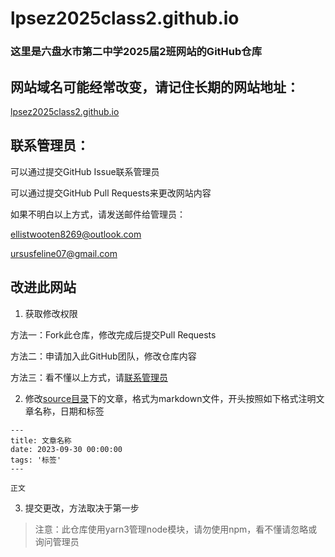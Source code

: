 # lpsez2025class2.github.io

### 这里是六盘水市第二中学2025届2班网站的GitHub仓库

## 网站域名可能经常改变，请记住长期的网站地址：

[lpsez2025class2.github.io](https://lpsez2025class2.github.io/)

## 联系管理员：

可以通过提交GitHub Issue联系管理员

可以通过提交GitHub Pull Requests来更改网站内容

如果不明白以上方式，请发送邮件给管理员：

ellistwooten8269@outlook.com

ursusfeline07@gmail.com

## 改进此网站

1. 获取修改权限

方法一：Fork此仓库，修改完成后提交Pull Requests

方法二：申请加入此GitHub团队，修改仓库内容

方法三：看不懂以上方式，请[联系管理员](https://github.com/lpsez2025class2/lpsez2025class2.github.io/blob/main/README.md#%E8%81%94%E7%B3%BB%E7%AE%A1%E7%90%86%E5%91%98)

2. 修改[source目录](https://github.com/lpsez2025class2/lpsez2025class2.github.io/tree/main/source/)下的文章，格式为markdown文件，开头按照如下格式注明文章名称，日期和标签
```
---
title: 文章名称
date: 2023-09-30 00:00:00
tags: '标签'
---

正文
```

3. 提交更改，方法取决于第一步

>注意：此仓库使用yarn3管理node模块，请勿使用npm，看不懂请忽略或询问管理员

